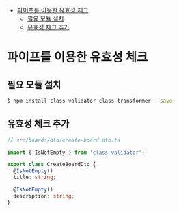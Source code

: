 <!-- TOC -->

- [파이프를 이용한 유효성 체크](#%ED%8C%8C%EC%9D%B4%ED%94%84%EB%A5%BC-%EC%9D%B4%EC%9A%A9%ED%95%9C-%EC%9C%A0%ED%9A%A8%EC%84%B1-%EC%B2%B4%ED%81%AC)
  - [필요 모듈 설치](#%ED%95%84%EC%9A%94-%EB%AA%A8%EB%93%88-%EC%84%A4%EC%B9%98)
  - [유효성 체크 추가](#%EC%9C%A0%ED%9A%A8%EC%84%B1-%EC%B2%B4%ED%81%AC-%EC%B6%94%EA%B0%80)

<!-- /TOC -->

# 파이프를 이용한 유효성 체크

## 필요 모듈 설치
``` bash
$ npm install class-validator class-transformer --save
```

## 유효성 체크 추가
``` typescript
// src/boards/dto/create-board.dto.ts

import { IsNotEmpty } from 'class-validator';

export class CreateBoardDto {
  @IsNotEmpty()
  title: string;

  @IsNotEmpty()
  description: string;
}
```

